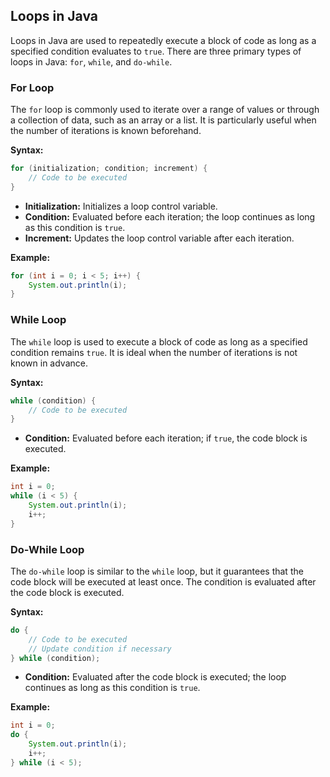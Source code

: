 ## Loops in Java

Loops in Java are used to repeatedly execute a block of code as long as a specified condition evaluates to `true`. There are three primary types of loops in Java: `for`, `while`, and `do-while`.

### For Loop

The `for` loop is commonly used to iterate over a range of values or through a collection of data, such as an array or a list. It is particularly useful when the number of iterations is known beforehand.

**Syntax:**
```java
for (initialization; condition; increment) {
    // Code to be executed
}
```

- **Initialization:** Initializes a loop control variable.
- **Condition:** Evaluated before each iteration; the loop continues as long as this condition is `true`.
- **Increment:** Updates the loop control variable after each iteration.

**Example:**
```java
for (int i = 0; i < 5; i++) {
    System.out.println(i);
}
```

### While Loop

The `while` loop is used to execute a block of code as long as a specified condition remains `true`. It is ideal when the number of iterations is not known in advance.

**Syntax:**
```java
while (condition) {
    // Code to be executed
}
```

- **Condition:** Evaluated before each iteration; if `true`, the code block is executed.

**Example:**
```java
int i = 0;
while (i < 5) {
    System.out.println(i);
    i++;
}
```

### Do-While Loop

The `do-while` loop is similar to the `while` loop, but it guarantees that the code block will be executed at least once. The condition is evaluated after the code block is executed.

**Syntax:**
```java
do {
    // Code to be executed
    // Update condition if necessary
} while (condition);
```

- **Condition:** Evaluated after the code block is executed; the loop continues as long as this condition is `true`.

**Example:**
```java
int i = 0;
do {
    System.out.println(i);
    i++;
} while (i < 5);
```
